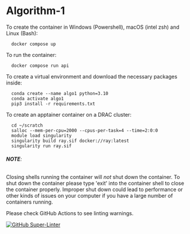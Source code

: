 # Algorithm-1
To create the container in Windows (Powershell), macOS (intel zsh) 
  and Linux (Bash):

```shell
  docker compose up
```
  
  

To run the container: 
```shell
  docker compose run api
```


To create a virtual environment and download the necessary packages inside:
```shell
  conda create --name algo1 python=3.10
  conda activate algo1
  pip3 install -r requirements.txt 
```


To create an apptainer container on a DRAC cluster:
```shell
  cd ~/scratch
  salloc --mem-per-cpu=2000 --cpus-per-task=4 --time=2:0:0
  module load singularity
  singularity build ray.sif docker://ray:latest
  singularity run ray.sif
```


###### ***NOTE***:
Closing shells running the container will *not* shut down the container. 
To shut down the container please type 'exit' into the container shell
to close the container properly. Improper shut down could lead to 
performance or other kinds of issues on your computer if you have a 
large number of containers running.




Please check GitHub Actions to see linting warnings.

[![GitHub Super-Linter](https://github.com/SENG-499-Company-3/algorithm-1/actions/workflows/gh-super-linter.yml/badge.svg)](https://github.com/marketplace/actions/super-linter)
